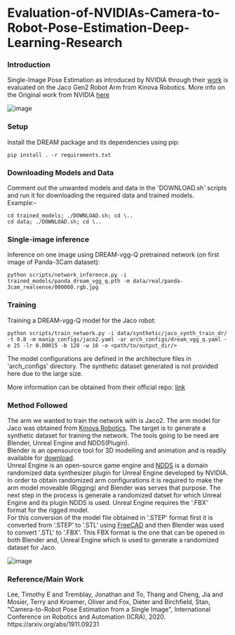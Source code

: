 # Evaluation-of-NVIDIAs-Camera-to-Robot-Pose-Estimation-Deep-Learning-Research
<h3> Introduction </h3>

Single-Image Pose Estimation as introduced by NVIDIA through their [work](https://github.com/NVlabs/DREAM) is evaluated on the Jaco Gen2 Robot Arm from Kinova Robotics.
More info on the Original work from NVIDIA [here](https://sim2realai.github.io/dream-camera-calibration-sim2real/)

![image](https://user-images.githubusercontent.com/58559090/112131071-26d6fb80-8bef-11eb-907f-b330e2431472.png)


<h3> Setup </h3>
Install the DREAM package and its dependencies using pip:

```
pip install . -r requirements.txt
```

<h3> Downloading Models and Data </h3>
Comment out the unwanted models and data in the 'DOWNLOAD.sh' scripts and run it for downloading the required data and trained models. <br>
Example:- <br>

```
cd trained_models; ./DOWNLOAD.sh; cd \..
cd data; ./DOWNLOAD.sh; cd \..
```

<h3> Single-image inference </h3>
Inference on one image using DREAM-vgg-Q pretrained network (on first image of Panda-3Cam dataset):

```
python scripts/network_inference.py -i trained_models/panda_dream_vgg_q.pth -m data/real/panda-3cam_realsense/000000.rgb.jpg
```

<h3> Training </h3>
Training a DREAM-vgg-Q model for the Jaco robot:

```
python scripts/train_network.py -i data/synthetic/jaco_synth_train_dr/ -t 0.8 -m manip_configs/jaco2.yaml -ar arch_configs/dream_vgg_q.yaml -e 25 -lr 0.00015 -b 128 -w 16 -o <path/to/output_dir/>
```

The model configurations are defined in the architecture files in 'arch_configs' directory. The synthetic dataset generated is not provided here due to the large size. <br>

More information can be obtained from their official repo: [link](https://github.com/NVlabs/DREAM)
  
<h3> Method Followed </h3>

The arm we wanted to train the network with is Jaco2. The arm model for Jaco was obtained from [Kinova Robotics](https://www.kinovarobotics.com/en/resources/gen2-technical-resources). The target is to generate a synthetic dataset for training the network. The tools going to be need are Blender, Unreal Engine and NDDS(Plugin). <br>
Blender is an opensource tool for 3D modelling and animation and is readily available for [download](https://www.blender.org/download/). <br>
Unreal Engine is an open-source game engine and [NDDS](https://github.com/NVIDIA/Dataset_Synthesizer) is a domain randomized data synthesizer plugin for Unreal Engine developed by NVIDIA. <br>
In order to obtain randomized arm configurations it is required to make the arm model moveable (Rigging) and Blender was serves that purpose. The next step in the process is generate a randomized datset for which Unreal Engine and its plugin NDDS is used. Unreal Engine requires the '.FBX' format for the rigged model.<br>
For this conversion of the model file obtained in '.STEP' format first it is converted from ‘.STEP’ to ‘.STL’ using [FreeCAD](https://www.freecadweb.org/) and then Blender was used to convert '.STL' to '.FBX'. This FBX format is the one that can be opened in both Blender and, Unreal Engine which is used to generate a randomized dataset for Jaco. <br>

![image](https://user-images.githubusercontent.com/58559090/112128509-81228d00-8bec-11eb-8218-e1b88fee850c.png)


<h3> Reference/Main Work </h3>
  Lee, Timothy E and Tremblay, Jonathan and To, Thang and Cheng, Jia and Mosier, Terry and Kroemer, Oliver and Fox, Dieter and Birchfield, Stan, "Camera-to-Robot Pose Estimation from a Single Image", International Conference on Robotics and Automation (ICRA), 2020. https://arxiv.org/abs/1911.09231
